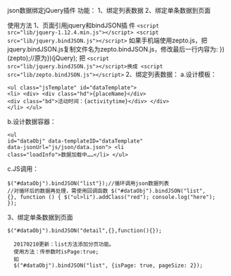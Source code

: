 json数据绑定jQuery插件
功能：
  1、绑定列表数据
  2、绑定单条数据到页面

使用方法
  1、页面引用jquery和bindJSON插 件
    <code>&lt;script src="lib/jquery-1.12.4.min.js"&gt;&lt;/script&gt;
    &lt;script src="lib/jquery.bindJSON.js"&gt;&lt;/script&gt;</code>
  如果手机端使用zepto.js，把jquery.bindJSON.js复制文件名为zepto.bindJSON.js，修改最后一行内容为:
  })(zepto);//原为})(jQuery);
  把
    <code>&lt;script src="lib/jquery.bindJSON.js"&gt;&lt;/script&gt;换成
    &lt;script src="lib/zepto.bindJSON.js"&gt;&lt;/script&gt;</code>
  2、绑定列表数据：
  a.设计模板：
    <pre><code>&lt;ul class="jsTemplate" id="dataTemplate"&gt;
        &lt;li&gt;
            &lt;div&gt;
                &lt;div class="hd"&gt;{placeName}&lt;/div&gt;
                &lt;div class="bd"&gt;活动时间：{activitytime}&lt;/div&gt;
            &lt;/div&gt;
        &lt;/li&gt;
    &lt;/ul&gt;</code></pre>
  b.设计数据容器：
    <pre><code>&lt;ul id="dataObj" data-templateID="dataTemplate" data-jsonUrl="js/json/data.json"&gt;
        &lt;li class="loadInfo"&gt;数据加载中……&lt;/li&gt;
    &lt;/ul&gt;</code></pre>
  c.JS调用：
    <pre><code>$("#dataObj").bindJSON("list"});//循环调用json数据列表
    //对循环后的数据再处理，需使用回调函数
    $("#dataObj").bindJSON("list", {}, function () {
            $("ul&gt;li").addClass("red");
            console.log("here");
        });</code></pre>

  3、绑定单条数据到页面
    <pre><code>$("#dataObj").bindJSON("detail",{},function(){});</code></pre>
    
      20170210更新：list方法添加分页功能。
      使用方法：传参数时isPage:true;
      如
      $("#dataObj").bindJSON("list", {isPage: true, pageSize: 2});



